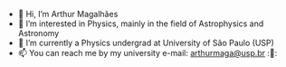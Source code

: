 - 👋 Hi, I’m Arthur Magalhães
- 👀 I’m interested in Physics, mainly in the field of Astrophysics and Astronomy
- 🌱 I’m currently a Physics undergrad at University of São Paulo (USP)
- 📫 You can reach me by my university e-mail: arthurmaga@usp.br
::telescope::
<!---
ArthurSMg/ArthurSMg is a ✨ special ✨ repository because its `README.md` (this file) appears on your GitHub profile.
You can click the Preview link to take a look at your changes.
--->
